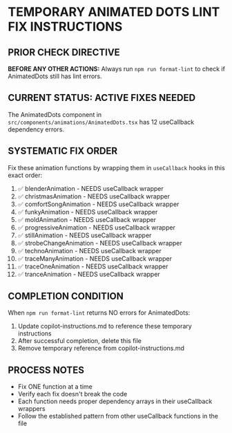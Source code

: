 # TEMPORARY ANIMATED DOTS LINT FIX INSTRUCTIONS

## PRIOR CHECK DIRECTIVE
**BEFORE ANY OTHER ACTIONS:** Always run `npm run format-lint` to check if AnimatedDots still has lint errors.

## CURRENT STATUS: ACTIVE FIXES NEEDED
The AnimatedDots component in `src/components/animations/AnimatedDots.tsx` has 12 useCallback dependency errors.

## SYSTEMATIC FIX ORDER
Fix these animation functions by wrapping them in `useCallback` hooks in this exact order:

1. ✅ blenderAnimation - NEEDS useCallback wrapper
2. ✅ christmasAnimation - NEEDS useCallback wrapper  
3. ✅ comfortSongAnimation - NEEDS useCallback wrapper
4. ✅ funkyAnimation - NEEDS useCallback wrapper
5. ✅ moldAnimation - NEEDS useCallback wrapper
6. ✅ progressiveAnimation - NEEDS useCallback wrapper
7. ✅ stillAnimation - NEEDS useCallback wrapper
8. ✅ strobeChangeAnimation - NEEDS useCallback wrapper
9. ✅ technoAnimation - NEEDS useCallback wrapper
10. ✅ traceManyAnimation - NEEDS useCallback wrapper
11. ✅ traceOneAnimation - NEEDS useCallback wrapper
12. ✅ tranceAnimation - NEEDS useCallback wrapper

## COMPLETION CONDITION
When `npm run format-lint` returns NO errors for AnimatedDots:
1. Update copilot-instructions.md to reference these temporary instructions
2. After successful completion, delete this file
3. Remove temporary reference from copilot-instructions.md

## PROCESS NOTES
- Fix ONE function at a time
- Verify each fix doesn't break the code
- Each function needs proper dependency arrays in their useCallback wrappers
- Follow the established pattern from other useCallback functions in the file
